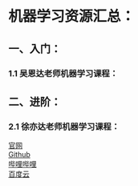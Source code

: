 # 机器学习资源汇总：

## 一、入门：
### 1.1 吴恩达老师机器学习课程：

## 二、进阶：

### 2.1 徐亦达老师机器学习课程：
[官网](https://www.uts.edu.au/staff/yida.xu)  
[Github](https://github.com/roboticcam/machine-learning-notes)  
[哔哩哔哩](https://www.bilibili.com/video/av12802062?p=2)  
[百度云](https://pan.baidu.com/s/1PW0vuhHgMg3xAWRSoHoXbw#list/path=%2F)

